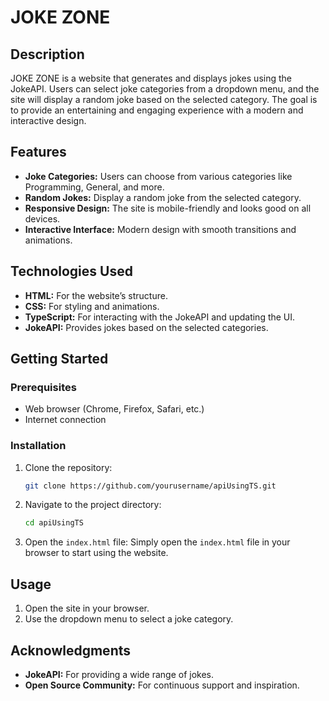 # JOKE ZONE

## Description
JOKE ZONE is a website that generates and displays jokes using the JokeAPI. Users can select joke categories from a dropdown menu, and the site will display a random joke based on the selected category. The goal is to provide an entertaining and engaging experience with a modern and interactive design.

## Features
- **Joke Categories:** Users can choose from various categories like Programming, General, and more.
- **Random Jokes:** Display a random joke from the selected category.
- **Responsive Design:** The site is mobile-friendly and looks good on all devices.
- **Interactive Interface:** Modern design with smooth transitions and animations.

## Technologies Used
- **HTML:** For the website’s structure.
- **CSS:** For styling and animations.
- **TypeScript:** For interacting with the JokeAPI and updating the UI.
- **JokeAPI:** Provides jokes based on the selected categories.

## Getting Started

### Prerequisites
- Web browser (Chrome, Firefox, Safari, etc.)
- Internet connection

### Installation
1. Clone the repository:
    ```bash
    git clone https://github.com/yourusername/apiUsingTS.git
    ```

2. Navigate to the project directory:
    ```bash
    cd apiUsingTS
    ```

3. Open the `index.html` file:
    Simply open the `index.html` file in your browser to start using the website.

## Usage
1. Open the site in your browser.
2. Use the dropdown menu to select a joke category.

## Acknowledgments
- **JokeAPI:** For providing a wide range of jokes.
- **Open Source Community:** For continuous support and inspiration.
